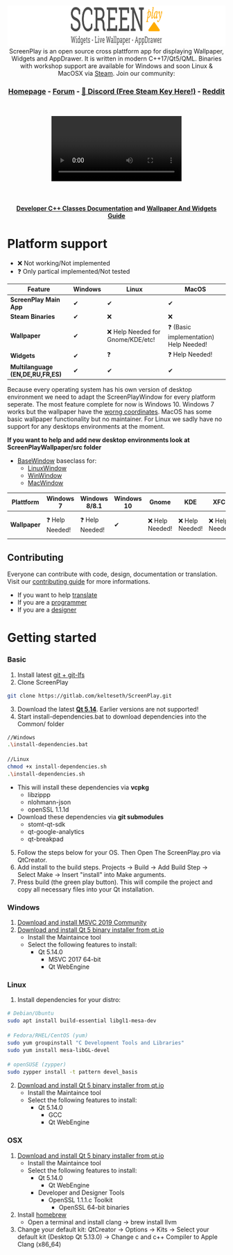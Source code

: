 <div>
<img width="100%" height="93" src=".gitlab/media/logo_gitlab_fullwidth.svg">
</div>

<div align="center">
ScreenPlay is an open source cross plattform app for displaying Wallpaper, Widgets and AppDrawer. It is written in modern C++17/Qt5/QML. Binaries with workshop support are available for Windows and soon Linux & MacOSX via <a href="https://store.steampowered.com/about/">Steam</a>.  Join our community: 

<h3><a href="https://screen-play.app/">Homepage</a> - <a href="https://forum.screen-play.app/">Forum</a> - <a href="https://discord.gg/3RygPHZ">🎉 Discord (Free Steam Key Here!)</a>  -  <a href="https://www.reddit.com/r/ScreenPlayApp/">Reddit</a></h3>
<!--<h4><a href="https://steamcommunity.com/app/672870/">Download ScreenPlay!</a></h4>-->
<br>

![Preview](.gitlab/media/preview.mp4)

<br> <h4><a href="https://kelteseth.gitlab.io/ScreenPlayDeveloperDocs/"> Developer C++ Classes Documentation</a>  and  <a href="https://kelteseth.gitlab.io/ScreenPlayDocs/">Wallpaper And Widgets Guide</a></h4>
</div>

# Platform support

* ❌ Not working/Not implemented
* ❓ Only partical implemented/Not tested

<div align="center">

| Feature                	    | Windows 	    | Linux 	        | MacOS 	|
|------------------------	    |---------	    |-------	        |-------	|
| __ScreenPlay Main App__       | ✔       	    | ✔     	        | ✔     	|
| __Steam Binaries__       | ✔       	    | ❌     	        | ❌     	|
| __Wallpaper__       | ✔       	    | ❌ Help Needed for Gnome/KDE/etc!               | ❓ (Basic implementation) Help Needed!     	|
| __Widgets__        | ✔       	    | ❓   	| ❓ Help Needed!    	|
| __Multilanguage (EN,DE,RU,FR,ES)__              | ✔            	| ✔     	        |  ✔     	|

</div>

Because every operating system has his own version of desktop environment we need to adapt the ScreenPlayWindow for every platform seperate. The most feature complete for now is Windows 10. Windows 7 works but the wallpaper have the [worng coordinates](https://gitlab.com/kelteseth/ScreenPlay/issues/34). MacOS has some basic wallpaper functionality but no maintainer. For Linux we sadly have no support for any desktops environments at the moment.

__If you want to help and add new desktop environments look at ScreenPlayWallpaper/src folder__

* [BaseWindow](https://gitlab.com/kelteseth/ScreenPlay/blob/dev/ScreenPlayWallpaper/src/basewindow.h) baseclass for:
    * [LinuxWindow](https://gitlab.com/kelteseth/ScreenPlay/blob/dev/ScreenPlayWallpaper/src/linuxwindow.h)
    * [WinWindow](https://gitlab.com/kelteseth/ScreenPlay/blob/dev/ScreenPlayWallpaper/src/winwindow.h)
    * [MacWindow](https://gitlab.com/kelteseth/ScreenPlay/blob/dev/ScreenPlayWallpaper/src/macwindow.h)

<div align="center">

| Plattform                	    | Windows 7	       | Windows 8/8.1 	    | Windows 10  |   Gnome	         | KDE 	            | XFCE  	        | MacOS  	|
|------------------------	    |---------	       |-------	            |-------	  |---------	     |-------	        |-------	        | -------	|
| __Wallpaper__                 | ❓ Help Needed!   | ❓ Help Needed!    | ✔      	| ❌ Help Needed!  | ❌ Help Needed!  |❌ Help Needed!   | ❓ (Basic implementation) Help Needed!     	|


</div>


## Contributing

Everyone can contribute with code, design, documentation or translation. Visit our [contributing guide](https://gitlab.com/kelteseth/ScreenPlay/blob/dev/CONTRIBUTING.md) for more informations.

* If you want to help [translate](https://gitlab.com/kelteseth/ScreenPlay/blob/dev/CONTRIBUTING.md#translation)
* If you are a [programmer](https://gitlab.com/kelteseth/ScreenPlay/blob/dev/CONTRIBUTING.md#development)
* If you are a [designer](https://gitlab.com/kelteseth/ScreenPlay/blob/dev/CONTRIBUTING.md#design)


# Getting started

### Basic
1. Install latest [git + git-lfs](https://git-scm.com/)
2. Clone ScreenPlay
``` bash
git clone https://gitlab.com/kelteseth/ScreenPlay.git
```
3. Download the latest [__Qt 5.14__](https://www.qt.io/download-qt-installer). Earlier versions are not supported!
4. Start install-dependencies.bat to download dependencies into the Common/ folder
``` bash
//Windows
.\install-dependencies.bat

//Linux
chmod +x install-dependencies.sh
.\install-dependencies.sh
```
   * This will install these dependencies via __vcpkg__
      * libzippp
      * nlohmann-json
      * openSSL 1.1.1d
   * Download these dependencies via __git submodules__
      * stomt-qt-sdk
      * qt-google-analytics
      * qt-breakpad
5. Follow the steps below for your OS. Then Open The ScreenPlay.pro via QtCreator.
6. Add install to the build steps. Projects -> Build -> Add Build Step -> Select Make -> Insert "install" into Make arguments.
7. Press build (the green play button). This will compile the project and copy all necessary files into your Qt installation.

### Windows
1. [Download and install MSVC 2019 Community](https://visualstudio.microsoft.com/vs/community/)
2. [Download and install Qt 5 binary installer from qt.io](https://www.qt.io/download-qt-installer)
    - Install the Maintaince tool
    - Select the following features to install:
        - Qt 5.14.0
            - MSVC 2017 64-bit
            - Qt WebEngine

### Linux
1. Install dependencies for your distro:
``` bash
# Debian/Ubuntu
sudo apt install build-essential libgl1-mesa-dev

# Fedora/RHEL/CentOS (yum)
sudo yum groupinstall "C Development Tools and Libraries"
sudo yum install mesa-libGL-devel

# openSUSE (zypper)
sudo zypper install -t pattern devel_basis
```
2. [Download and install Qt 5 binary installer from qt.io](https://www.qt.io/download-qt-installer)
    - Install the Maintaince tool
    - Select the following features to install:
        - Qt 5.14.0 
            - GCC
            - Qt WebEngine
### OSX
1. [Download and install Qt 5 binary installer from qt.io](https://www.qt.io/download-qt-installer)
    - Install the Maintaince tool
    - Select the following features to install:
        - Qt 5.14.0 
            - Qt WebEngine
        - Developer and Designer Tools
            - OpenSSL 1.1.1.c Toolkit
                - OpenSSL 64-bit binaries
2. Install [homebrew](https://brew.sh/)
     - Open a terminal and install clang -> brew install llvm
3. Change your default kit: QtCreator -> Options -> Kits -> Select your default kit (Desktop Qt 5.13.0) -> Change c and c++ Compiler to Apple Clang (x86_64)
